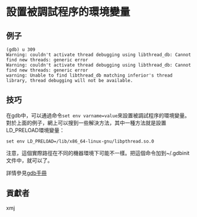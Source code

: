 # 設置被調試程序的環境變量

## 例子

	(gdb) u 309
	Warning: couldn't activate thread debugging using libthread_db: Cannot find new threads: generic error
	Warning: couldn't activate thread debugging using libthread_db: Cannot find new threads: generic error
	warning: Unable to find libthread_db matching inferior's thread library, thread debugging will not be available.

## 技巧

在gdb中，可以通過命令`set env varname=value`來設置被調試程序的環境變量。對於上面的例子，網上可以搜到一些解決方法，其中一種方法就是設置LD_PRELOAD環境變量：

	set env LD_PRELOAD=/lib/x86_64-linux-gnu/libpthread.so.0

注意，這個實際路徑在不同的機器環境下可能不一樣。把這個命令加到~/.gdbinit文件中，就可以了。

詳情參見[gdb手冊](https://sourceware.org/gdb/onlinedocs/gdb/Environment.html#Environment)

## 貢獻者

xmj

